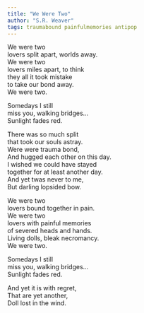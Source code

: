 ```yaml
---
title: "We Were Two"
author: "S.R. Weaver"
tags: traumabound painfulmemories antipop
---
```

We were two<br />
lovers split apart, worlds away.<br />
We were two<br />
lovers miles apart, to think<br />
they all it took mistake<br />
to take our bond away.<br />
We were two.

Somedays I still<br />
miss you, walking bridges...<br />
Sunlight fades red.

There was so much split<br />
that took our souls astray.<br />
Were were trauma bond,<br />
And hugged each other on this day.<br />
I wished we could have stayed<br />
together for at least another day.<br />
And yet twas never to me,<br />
But darling lopsided bow.

We were two<br />
lovers bound together in pain.<br />
We were two<br />
lovers with painful memories<br />
of severed heads and hands.<br />
Living dolls, bleak necromancy.<br />
We were two.

Somedays I still<br />
miss you, walking bridges...<br />
Sunlight fades red.

And yet it is with regret,<br />
That are yet another,<br />
Doll lost in the wind.
